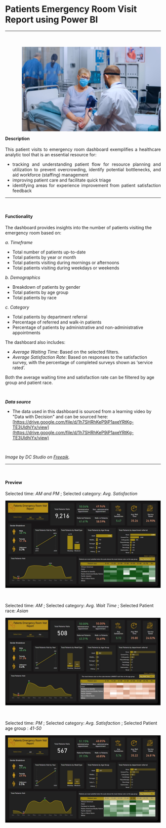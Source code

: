 # Patients Emergency Room Visit Report using Power BI

***
<br>

<div class = "clear-fix">
  <img src="assets/images/ed_img.jpg" style="float:right;width:450px;margin-left:50px;margin-bottom:15px;"/>
  <h4> Description </h4>
  <p align= "justify" > This patient visits to emergency room dashboard exemplifies a healthcare analytic tool that is an essential resource for: </p>
  <ul>
  <li align= "justify"> tracking and understanding patient flow for resource planning and utilization to prevent overcrowding, identify potential bottlenecks, and aid workforce (staffing) management </li>
  <li align= "justify"> improving patient care and facilitate quick triage </li>
  <li align= "justify"> identifying areas for experience improvement from patient satisfaction feedback </li>
  </ul>
</div>


***
<br>

#### Functionality

The dashboard provides insights into the number of patients visiting the emergency room based on:

*a. Timeframe*

- Total number of patients up-to-date
-	Total patients by year or month
-	Total patients visiting during mornings or afternoons
-	Total patients visiting during weekdays or weekends

*b. Demographics*

-	Breakdown of patients by gender
-	Total patients by age group
-	Total patients by race

*c. Category*

-	Total patients by department referral
-	Percentage of referred and walk-in patients
-	Percentage of patients by administrative and non-administrative appointments

The dashboard also includes:

- *Average Waiting Time*: Based on the selected filters.
-	*Average Satisfaction Rate*: Based on responses to the satisfaction survey, with the percentage of completed surveys shown as ‘service rated’.

Both the average waiting time and satisfaction rate can be filtered by age group and patient race.


<br>


***Data source***

* The data used in this dashboard is sourced from a learning video by "Data with Decision" and can be sourced here: [https://drive.google.com/file/d/1h7SHRhKeP9jP1axeYRtKg-TE3UldhiYx/view](https://drive.google.com/file/d/1h7SHRhKeP9jP1axeYRtKg-TE3UldhiYx/view)
  
<br>

*Image by DC Studio on [Freepik](https://www.freepik.com/).*

***
<br>

#### Preview

Selected time: *AM and PM* ; Selected category: *Avg. Satisfaction*

![](images/Image_01_ER.jpg)

<br>

Selected time: *AM* ; Selected category: *Avg. Wait Time* ; Selected Patient race: *Asian*

![](images/Image_02_ER.jpg)

<br>

Selected time: *PM* ; Selected category: *Avg. Satisfaction* ; Selected Patient age group : *41-50*

![](images/Image_03_ER.jpg)

<br>
